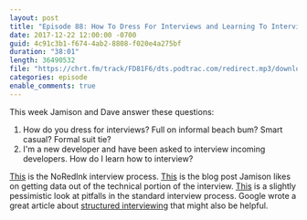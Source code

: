 ```yaml
---
layout: post
title: "Episode 88: How To Dress For Interviews and Learning To Interview"
date: 2017-12-22 12:00:00 -0700
guid: 4c91c3b1-f674-4ab2-8808-f020e4a275bf
duration: "38:01"
length: 36490532
file: "https://chrt.fm/track/FD81F6/dts.podtrac.com/redirect.mp3/download.softskills.audio/sse-088.mp3"
categories: episode
enable_comments: true
---
```


This week Jamison and Dave answer these questions:

1. How do you dress for interviews? Full on informal beach bum? Smart casual? Formal suit tie?
2. I'm a new developer and have been asked to interview incoming developers. How do I learn how to interview?

[This](http://blog.noredink.com/post/145260396603/our-engineering-hiring-process) is the NoRedInk interview process. [This](https://sockpuppet.org/blog/2015/03/06/the-hiring-post/) is the blog post Jamison likes on getting data out of the technical portion of the interview. [This](https://zachholman.com/posts/startup-interviewing-is-fucked/) is a slightly pessimistic look at pitfalls in the standard interview process. Google wrote a great article about [structured interviewing](https://rework.withgoogle.com/guides/hiring-use-structured-interviewing/steps/introduction/) that might also be helpful.
